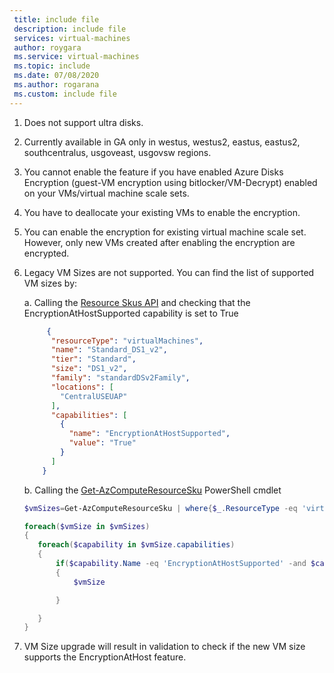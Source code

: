```yaml
---
 title: include file
 description: include file
 services: virtual-machines
 author: roygara
 ms.service: virtual-machines
 ms.topic: include
 ms.date: 07/08/2020
 ms.author: rogarana
 ms.custom: include file
---
```

1. Does not support ultra disks.
1. Currently available in GA only in westus, westus2, eastus, eastus2, southcentralus, usgoveast, usgovsw regions.
1. You cannot enable the feature if you have enabled Azure Disks Encryption (guest-VM encryption using bitlocker/VM-Decrypt) enabled on your VMs/virtual machine scale sets.
1. You have to deallocate your existing VMs to enable the encryption.
1. You can enable the encryption for existing virtual machine scale set. However, only new VMs created after enabling the encryption are encrypted.
1. Legacy VM Sizes are not supported. You can find the list of supported VM sizes by:

   a. Calling the [Resource Skus API](https://docs.microsoft.com/rest/api/compute/resourceskus/list) and checking that the   EncryptionAtHostSupported capability is set to True
   ```json
        {
         "resourceType": "virtualMachines",
         "name": "Standard_DS1_v2",
         "tier": "Standard",
         "size": "DS1_v2",
         "family": "standardDSv2Family",
         "locations": [
           "CentralUSEUAP"
         ],
         "capabilities": [
           {
             "name": "EncryptionAtHostSupported",
             "value": "True"
           }
         ]
       }
    ```   
   b. Calling the [Get-AzComputeResourceSku](https://docs.microsoft.com/powershell/module/az.compute/get-azcomputeresourcesku?view=azps-3.8.0) PowerShell cmdlet 
    ```powershell
    $vmSizes=Get-AzComputeResourceSku | where{$_.ResourceType -eq 'virtualMachines' -and $_.Locations.Contains('CentralUSEUAP')} 

   foreach($vmSize in $vmSizes)
   {
       foreach($capability in $vmSize.capabilities)
       {
           if($capability.Name -eq 'EncryptionAtHostSupported' -and $capability.Value -eq 'true')
           {
               $vmSize

           }

       }
   }
   ```
1. VM Size upgrade will result in validation to check if the new VM size supports the EncryptionAtHost feature.